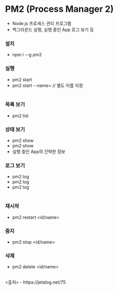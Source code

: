 # PM2 (Process Manager 2)
- Node.js 프로세스 관리 프로그램
- 백그라운드 실행, 실행 중인 App 로그 보기 등

### 설치
- npm i --g pm2

### 실행
- pm2 start <filename>
- pm2 start <filename> --name=<app name> // 별도 이름 지정
<br/><br/>
### 목록 보기
- pm2 list

### 상태 보기
- pm2 show <id>
- pm2 show <name>
- 실행 중인 App의 간략한 정보


### 로그 보기
- pm2 log
- pm2 log <id>
- pm2 log <name>
<br/><br/>
### 재시작
- pm2 restart <id/name>

### 중지
- pm2 stop <id/name>

### 삭제
- pm2 delete <id/name>

<br/>
<출처>
- https://jetalog.net/75
